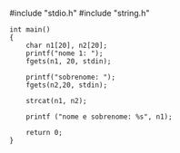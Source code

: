 #include "stdio.h"
#include "string.h"

    int main()
    {
        char n1[20], n2[20];
        printf("nome 1: ");
        fgets(n1, 20, stdin);

        printf("sobrenome: ");
        fgets(n2,20, stdin);

        strcat(n1, n2);

        printf ("nome e sobrenome: %s", n1);

        return 0;
    }
